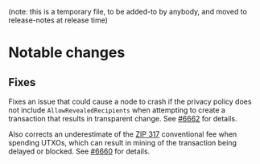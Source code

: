 (note: this is a temporary file, to be added-to by anybody, and moved to
release-notes at release time)

Notable changes
===============

Fixes
-----

Fixes an issue that could cause a node to crash if the privacy policy does not
include `AllowRevealedRecipients` when attempting to create a transaction that
results in transparent change. See
[#6662](https://github.com/zcash/zcash/pull/6662) for details.

Also corrects an underestimate of the [ZIP 317](https://zips.z.cash/zip-0317)
conventional fee when spending UTXOs, which can result in mining of the
transaction being delayed or blocked. See
[#6660](https://github.com/zcash/zcash/pull/6660) for details.
